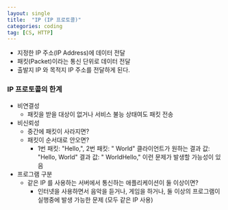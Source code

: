 ```yaml
---
layout: single
title:  "IP (IP 프로토콜)"
categories: coding
tag: [CS, HTTP]
---
```


- 지정한 IP 주소(IP Address)에 데이터 전달
- 패킷(Packet)이라는 통신 단위로 데이터 전달
- 출발지 IP 와 목적지 IP 주소를 전달하게 된다.

### IP 프로토콜의 한계
- 비연결성
	- 패킷을 받을 대상이 없거나 서비스 불능 상태여도 패킷 전송
- 비신뢰성
	- 중간에 패킷이 사라지면?
	- 패킷이 순서대로 안오면?
		- 1번 패킷: "Hello,", 2번 패킷: " World" 클라이언트가 원하는 결과 값: "Hello, World" 
			  결과 값: " WorldHello," 이런 문제가 발생할 가능성이 있음
- 프로그램 구분
	- 같은 IP 를 사용하는 서버에서 통신하는 애플리케이션이 둘 이상이면? 
		- 인터넷을 사용하면서 음악을 듣거나, 게임을 하거나, 둘 이상의 프로그램이 실행중에 발생 가능한 문제 (모두 같은 IP 사용)
